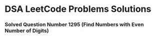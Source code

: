 <h1>DSA LeetCode Problems Solutions</h1>
<h3>Solved Question Number 1295 (Find Numbers with Even Number of Digits)</h3>
